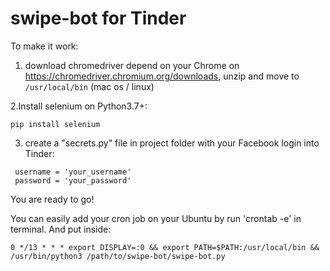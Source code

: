 # swipe-bot for Tinder

To make it work:
1. download chromedriver depend on your Chrome on https://chromedriver.chromium.org/downloads, unzip and move to `/usr/local/bin` (mac os / linux)

2.Install selenium on Python3.7+:
``` 
pip install selenium
```
3. create a "secrets.py" file in project folder with your Facebook login into Tinder:
``` 
 username = 'your_username'
 password = 'your_password'
```
You are ready to go!



You can easily add your cron job on your Ubuntu by run 'crontab -e' in terminal. 
And put inside:
```
0 */13 * * * export DISPLAY=:0 && export PATH=$PATH:/usr/local/bin && /usr/bin/python3 /path/to/swipe-bot/swipe-bot.py
```
